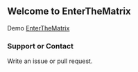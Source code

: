 ## Welcome to EnterTheMatrix

Demo [EnterTheMatrix](http://nepeus.github.io/EnterTheMatrix/)

### Support or Contact

Write an issue or pull request.
